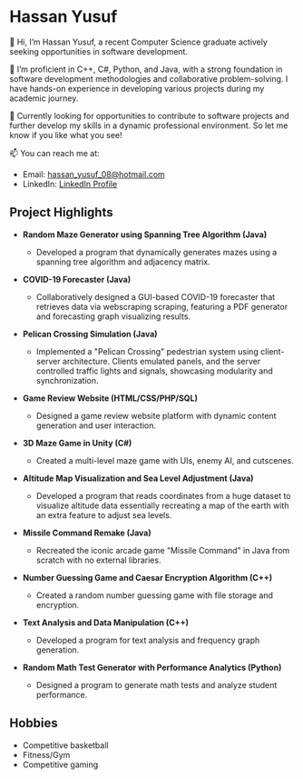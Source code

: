# Hassan Yusuf

👋 Hi, I’m Hassan Yusuf, a recent Computer Science graduate actively seeking opportunities in software development.

🌱 I’m proficient in C++, C#, Python, and Java, with a strong foundation in software development methodologies and collaborative problem-solving. I have hands-on experience in developing various projects during my academic journey.

💼 Currently looking for opportunities to contribute to software projects and further develop my skills in a dynamic professional environment. So let me know if you like what you see!

📫 You can reach me at: 
- Email: hassan_yusuf_08@hotmail.com
- LinkedIn: [LinkedIn Profile](https://www.linkedin.com/in/hassan-yusuf)


## Project Highlights
- **Random Maze Generator using Spanning Tree Algorithm (Java)**
  - Developed a program that dynamically generates mazes using a spanning tree algorithm and adjacency matrix.
  
- **COVID-19 Forecaster (Java)**
  - Collaboratively designed a GUI-based COVID-19 forecaster that retrieves data via webscraping scraping, featuring a PDF generator and forecasting graph visualizing results.
 
- **Pelican Crossing Simulation (Java)**
  - Implemented a "Pelican Crossing" pedestrian system using client-server architecture.
    Clients emulated panels, and the server controlled traffic lights and signals, showcasing modularity and synchronization.

- **Game Review Website (HTML/CSS/PHP/SQL)**
  - Designed a game review website platform with dynamic content generation and user interaction.

- **3D Maze Game in Unity (C#)**
  - Created a multi-level maze game with UIs, enemy AI, and cutscenes.

- **Altitude Map Visualization and Sea Level Adjustment (Java)**
  - Developed a program that reads coordinates from a huge dataset to visualize altitude data essentially recreating a map of the earth with an extra feature to adjust sea levels. 

- **Missile Command Remake (Java)**
  - Recreated the iconic arcade game "Missile Command" in Java from scratch with no external libraries.

- **Number Guessing Game and Caesar Encryption Algorithm (C++)**
  - Created a random number guessing game with file storage and encryption.

- **Text Analysis and Data Manipulation (C++)**
  - Developed a program for text analysis and frequency graph generation.

- **Random Math Test Generator with Performance Analytics (Python)**
  - Designed a program to generate math tests and analyze student performance.


## Hobbies
- Competitive basketball
- Fitness/Gym
- Competitive gaming


<!---
Hassan-Yusuf/Hassan-Yusuf is a ✨ special ✨ repository because its `README.md` (this file) appears on your GitHub profile.
You can click the Preview link to take a look at your changes.
--->
